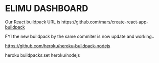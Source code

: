 # ELIMU DASHBOARD

Our React buildpack URL is https://github.com/mars/create-react-app-buildpack


FYI the new buildpack by the same commiter is now update and working..

https://github.com/heroku/heroku-buildpack-nodejs

heroku buildpacks:set heroku/nodejs